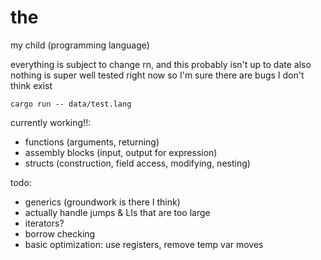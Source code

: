# the

my child (programming language)

everything is subject to change rn, and this probably isn't up to date
also nothing is super well tested right now so I'm sure there are bugs I don't think exist

`cargo run -- data/test.lang`

currently working!!:
- functions (arguments, returning)
- assembly blocks (input, output for expression)
- structs (construction, field access, modifying, nesting)

todo:
- generics (groundwork is there I think)
- actually handle jumps & LIs that are too large
- iterators?
- borrow checking
- basic optimization: use registers, remove temp var moves
